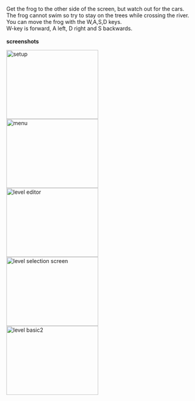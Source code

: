 Get the frog to the other side of the screen, but watch out for the cars.<br />
The frog cannot swim so try to stay on the trees while crossing the river.<br />
You can move the frog with the W,A,S,D keys.<br />
W-key is forward, A left, D right and S backwards.<br />
<br />
<b>screenshots</b><br />

<img src='http://froggerreloaded.googlecode.com/svn/wiki/screenshot_setup.png' alt='setup' title='setup screen' width='240' height='180'> <br>
<img src='http://froggerreloaded.googlecode.com/svn/wiki/screenshot_mainmenu01.png' alt='menu' title='main menu screen' width='240' height='180'> <br>
<img src='http://froggerreloaded.googlecode.com/svn/wiki/screenshot_leveleditor.png' alt='level editor' title='The level editor' width='240' height='180'> <br>
<img src='http://froggerreloaded.googlecode.com/svn/wiki/screenshot_levelselection.png' alt='level selection screen' title='The level selection screen' width='240' height='180'> <br>
<img src='http://froggerreloaded.googlecode.com/svn/wiki/screenshot_game01.png' alt='level basic2' title='screenshot of the game running' width='240' height='180'> 